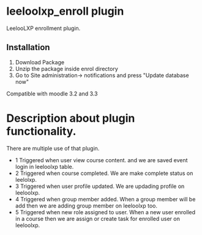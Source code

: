# leeloolxp_enroll plugin

LeelooLXP enrollment plugin.

## Installation

1. Download Package 
2. Unzip the package inside enrol directory
4. Go to Site administration-> notifications and press "Update database now"

Compatible with moodle 3.2 and 3.3

# Description about plugin functionality.

There are multiple use of that plugin.
* 1 Triggered when user view course content. and we are saved event login in leeloolxp table.
* 2 Triggered when course completed. We are make complete status on leelolxp.
* 3 Triggered when user profile updated. We are updading profile on leeloolxp.
* 4 Triggered when group member added. When a group member will be add then we are adding group member on leeloolxp too.
* 5 Triggered when new role assigned to user. When a new user enrolled in a course then we are assign or create task for enrolled user on leeloolxp. 